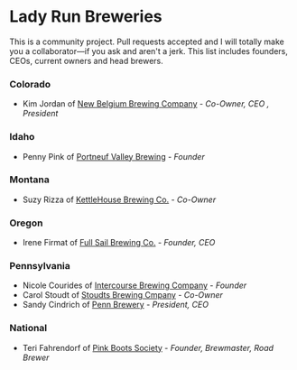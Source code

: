# Lady Run Breweries

This is a community project. Pull requests accepted and I will totally make you a
collaborator—if you ask and aren't a jerk. This list includes founders, CEOs, current owners and head brewers.

### Colorado

* Kim Jordan of [New Belgium Brewing Company](http://www.newbelgium.com/) - *Co-Owner, CEO , President*

### Idaho

* Penny Pink of [Portneuf Valley Brewing](http://portneufvalleybrewing.com/) - *Founder*

### Montana

* Suzy Rizza of [KettleHouse Brewing Co.](http://kettlehouse.com/) - *Co-Owner*

### Oregon

* Irene Firmat of [Full Sail Brewing Co.](http://www.fullsailbrewing.com/) - *Founder, CEO*

### Pennsylvania 

* Nicole Courides of [Intercourse Brewing Company](intercoursebrewingco.com) - *Founder*
* Carol Stoudt of [Stoudts Brewing Cmpany](http://stoudts.com/) - *Co-Owner*
* Sandy Cindrich of [Penn Brewery](http://www.pennbrew.com/) - *President, CEO*

### National 

* Teri Fahrendorf of [Pink Boots Society](http://www.terifahrendorf.com/) - *Founder, Brewmaster, Road Brewer*
